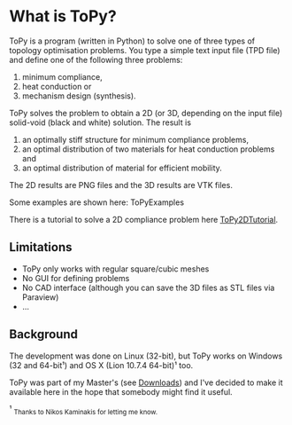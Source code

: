 # What is ToPy? #

ToPy is a program (written in Python) to solve one of three types of topology optimisation problems. You type a simple text input file (TPD file) and define one of the following three problems:
  1. minimum compliance,
  1. heat conduction or
  1. mechanism design (synthesis).

ToPy solves the problem to obtain a 2D (or 3D, depending on the input file) solid-void (black and white) solution. The result is
  1. an optimally stiff structure for minimum compliance problems,
  1. an optimal distribution of two materials for heat conduction problems and
  1. an optimal distribution of material for efficient mobility.

The 2D results are PNG files and the 3D results are VTK files.

Some examples are shown here: ToPyExamples

There is a tutorial to solve a 2D compliance problem here [ToPy2DTutorial](https://code.google.com/p/topy/wiki/ToPy2DTutorial).

## Limitations ##
  * ToPy only works with regular square/cubic meshes
  * No GUI for defining problems
  * No CAD interface (although you can save the 3D files as STL files via Paraview)
  * ...

## Background ##
The development was done on Linux (32-bit), but ToPy works on Windows (32 and 64-bit¹) and OS X (Lion 10.7.4 64-bit)¹ too.

ToPy was part of my Master's (see [Downloads](http://code.google.com/p/topy/downloads/list)) and I've decided to make it available here in the hope that somebody might find it useful.

¹ <sub>Thanks to Nikos Kaminakis for letting me know.</sub>